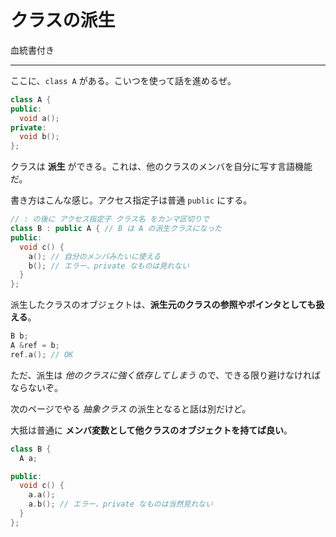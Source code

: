 # クラスの派生

血統書付き

---

ここに、`class A` がある。こいつを使って話を進めるぜ。

```cpp
class A {
public:
  void a();
private:
  void b();
};
```

クラスは **派生** ができる。これは、他のクラスのメンバを自分に写す言語機能だ。

書き方はこんな感じ。アクセス指定子は普通 `public` にする。

```cpp
// : の後に アクセス指定子 クラス名 をカンマ区切りで
class B : public A { // B は A の派生クラスになった
public:
  void c() {
    a(); // 自分のメンバみたいに使える
    b(); // エラー、private なものは見れない
  }
};
```

派生したクラスのオブジェクトは、**派生元のクラスの参照やポインタとしても扱える**。

```cpp
B b;
A &ref = b;
ref.a(); // OK
```

ただ、派生は *他のクラスに強く依存してしまう* ので、できる限り避けなければならないぞ。

次のページでやる *抽象クラス* の派生となると話は別だけど。

大抵は普通に **メンバ変数として他クラスのオブジェクトを持てば良い**。

```cpp
class B {
  A a;

public:
  void c() {
    a.a();
    a.b(); // エラー、private なものは当然見れない
  }
};
```
